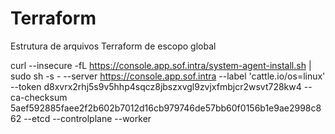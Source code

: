 # Terraform
Estrutura de arquivos Terraform de escopo global

curl --insecure -fL https://console.app.sof.intra/system-agent-install.sh | sudo  sh -s - --server https://console.app.sof.intra --label 'cattle.io/os=linux' --token d8xvrx2rhj5s9v5hhp4sqcz8jbszxvgl9zvjxfmbjcr2wsvt728kw4 --ca-checksum 5aef592885faee2f2b602b7012d16cb979746de57bb60f0156b1e9ae2998c862 --etcd --controlplane --worker
